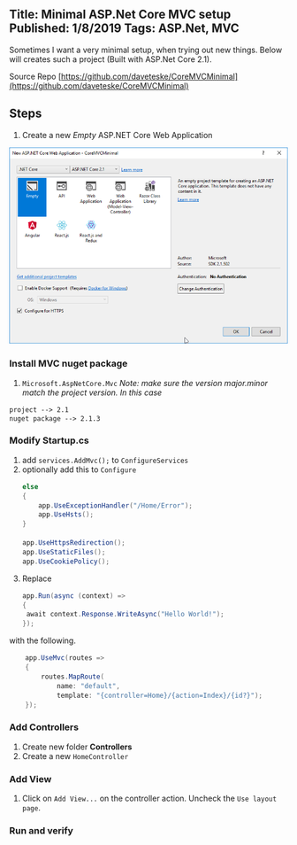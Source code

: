 Title: Minimal ASP.Net Core MVC setup
Published: 1/8/2019
Tags: ASP.Net, MVC
---

Sometimes I want a very minimal setup, when trying out new things.
Below will creates such a project (Built with ASP.Net Core 2.1). 

Source Repo [https://github.com/daveteske/CoreMVCMinimal](https://github.com/daveteske/CoreMVCMinimal)

## Steps

1. Create a new *Empty* ASP.NET Core Web Application

![Empty Project ](EmptyMVCProject.png)


### Install MVC nuget package
1. ```Microsoft.AspNetCore.Mvc``` *Note: make sure the version major.minor match the project version. In this case*

```
project --> 2.1
nuget package --> 2.1.3
```

### Modify Startup.cs
1. add `services.AddMvc();` to `ConfigureServices`
1. optionally add this to `Configure`
    ```csharp 
    else
    {
        app.UseExceptionHandler("/Home/Error");
        app.UseHsts();
    }
    
    app.UseHttpsRedirection();
    app.UseStaticFiles();
    app.UseCookiePolicy();
    ```
1. Replace 
    ```csharp
    app.Run(async (context) =>
    {
     await context.Response.WriteAsync("Hello World!");
    });
    ```
    
with the following.
    
```csharp
	app.UseMvc(routes =>
	{
    	routes.MapRoute(
    	    name: "default",
    	    template: "{controller=Home}/{action=Index}/{id?}");
	});
```


### Add Controllers 
1. Create new folder **Controllers**
1. Create a new `HomeController`

### Add View
1. Click on `Add View...` on the controller action. Uncheck the `Use layout page`.

### Run and verify


